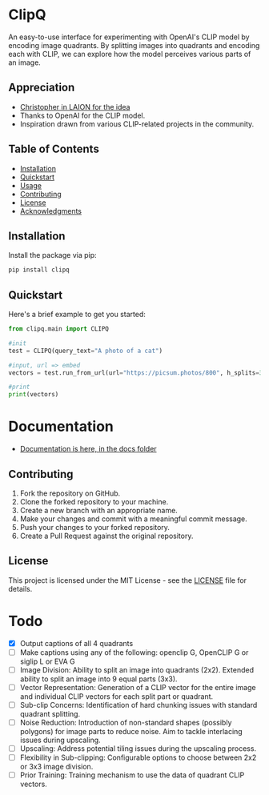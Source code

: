 # ClipQ

An easy-to-use interface for experimenting with OpenAI's CLIP model by encoding image quadrants. By splitting images into quadrants and encoding each with CLIP, we can explore how the model perceives various parts of an image.

## Appreciation

- [Christopher in LAION for the idea](https://discord.com/channels/823813159592001537/824374369182416994/1158057178582753342)
- Thanks to OpenAI for the CLIP model.
- Inspiration drawn from various CLIP-related projects in the community.



## Table of Contents

- [Installation](#installation)
- [Quickstart](#quickstart)
- [Usage](#usage)
- [Contributing](#contributing)
- [License](#license)
- [Acknowledgments](#acknowledgments)

## Installation

Install the package via pip:

```bash
pip install clipq
```

## Quickstart

Here's a brief example to get you started:

```python
from clipq.main import CLIPQ

#init
test = CLIPQ(query_text="A photo of a cat")

#input, url => embed
vectors = test.run_from_url(url="https://picsum.photos/800", h_splits=3, v_splits=3)

#print
print(vectors)
```

# Documentation
- [Documentation is here, in the docs folder](docs/)


## Contributing

1. Fork the repository on GitHub.
2. Clone the forked repository to your machine.
3. Create a new branch with an appropriate name.
4. Make your changes and commit with a meaningful commit message.
5. Push your changes to your forked repository.
6. Create a Pull Request against the original repository.

## License

This project is licensed under the MIT License - see the [LICENSE](LICENSE) file for details.

# Todo
- [x] Output captions of all 4 quadrants
- [ ] Make captions using any of the following: openclip G, OpenCLIP G or siglip L or EVA G
- [ ] Image Division: Ability to split an image into quadrants (2x2). Extended ability to split an image into 9 equal parts (3x3).
- [ ] Vector Representation: Generation of a CLIP vector for the entire image and individual CLIP vectors for each split part or quadrant.
- [ ] Sub-clip Concerns: Identification of hard chunking issues with standard quadrant splitting.
- [ ] Noise Reduction: Introduction of non-standard shapes (possibly polygons) for image parts to reduce noise. Aim to tackle interlacing issues during upscaling.
- [ ] Upscaling: Address potential tiling issues during the upscaling process.
- [ ] Flexibility in Sub-clipping: Configurable options to choose between 2x2 or 3x3 image division.
- [ ] Prior Training: Training mechanism to use the data of quadrant CLIP vectors.